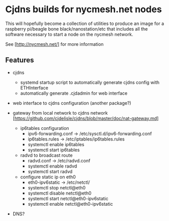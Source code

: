 Cjdns builds for nycmesh.net nodes
==================================

This will hopefully become a collection of utilities to produce an image for a raspberry pi/beagle bone black/nanostation/etc that includes all the software necessary to start a node on the nycmesh network.

See [http://nycmesh.net/] for more information


Features
--------

* cjdns
    * systemd startup script to automatically generate cjdns config with ETHInterface
    * automatically generate .cjdadmin for web interface
* web interface to cjdns configuration (another package?)
* gateway from local network to cjdns network [https://github.com/cjdelisle/cjdns/blob/master/doc/nat-gateway.md]
    * ip6tables configuration
        * ipv6-forwarding.conf -> /etc/sysctl.d/ipv6-forwarding.conf
        * ip6tables.rules -> /etc/iptables/ip6tables.rules
        * systemctl enable ip6tables
        * systemctl start ip6tables
    * radvd to broadcast route
        * radvd.conf -> /etc/radvd.conf
        * systemctl enable radvd
        * systemctl start radvd
    * configure static ip on eth0
        * eth0-ipv6static -> /etc/netctl/
        * systemctl stop netctl@eth0
        * systemctl disable netctl@eth0
        * systemctl start netctl@eth0-ipv6static
        * systemctl enable netctl@eth0-ipv6static

* DNS?
